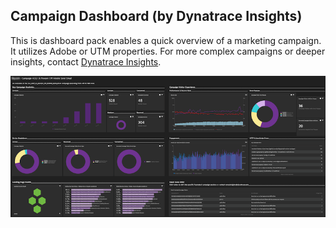 ## Campaign Dashboard (by Dynatrace Insights)
This is dashboard pack enables a quick overview of a marketing campaign. It utilizes Adobe or UTM properties. For more complex campaigns or deeper insights, contact [Dynatrace Insights](mailto:insights@dynatrace.com).

![](images/overview3.png)